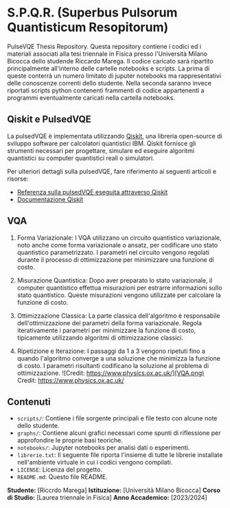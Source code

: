 # S.P.Q.R. (Superbus Pulsorum Quantisticum Resopitorum)
PulseVQE Thesis Repository.
Questa repository contiene i codici ed i materiali associati alla tesi triennale in Fisica presso l'Università Milano Bicocca dello studende Riccardo Marega.
Il codice caricato sarà ripartito principalmente all'interno delle cartelle notebooks e scripts. La prima di queste conterrà un numero limitato di juputer notebooks ma rappresentativi delle conoscenze correnti dello studente. Nella seconda saranno invece riportati scripts python contenenti frammenti di codice appartenenti a programmi eventualmente caricati nella cartella notebooks.

## Qiskit e PulsedVQE

La pulsedVQE è implementata utilizzando [Qiskit](https://qiskit.org/), una libreria open-source di sviluppo software per calcolatori quantistici IBM. Qiskit fornisce gli strumenti necessari per progettare, simulare ed eseguire algoritmi quantistici su computer quantistici reali o simulatori.

Per ulteriori dettagli sulla pulsedVQE, fare riferimento ai seguenti articoli e risorse:
- [Referenza sulla pulsedVQE eseguita attraverso Qiskit](https://medium.com/qiskit/enhance-variational-quantum-algorithms-with-qiskit-pulse-and-qiskit-dynamics-768249daf8dd)
- [Documentazione Qiskit](https://qiskit.org/documentation/)

## VQA
1. Forma Variazionale: I VQA utilizzano un circuito quantistico variazionale, noto anche come forma variazionale o ansatz, per codificare uno stato quantistico parametrizzato. I parametri nel circuito vengono regolati durante il processo di ottimizzazione per minimizzare una funzione di costo.

2. Misurazione Quantistica: Dopo aver preparato lo stato variazionale, il computer quantistico effettua misurazioni per estrarre informazioni sullo stato quantistico. Queste misurazioni vengono utilizzate per calcolare la funzione di costo.

3. Ottimizzazione Classica: La parte classica dell'algoritmo è responsabile dell'ottimizzazione dei parametri della forma variazionale. Regola iterativamente i parametri per minimizzare la funzione di costo, tipicamente utilizzando algoritmi di ottimizzazione classici.

4. Ripetizione e Iterazione: I passaggi da 1 a 3 vengono ripetuti fino a quando l'algoritmo converge a una soluzione che minimizza la funzione di costo. I parametri risultanti codificano la soluzione al problema di ottimizzazione.
![Credit: https://www.physics.ox.ac.uk/](VQA.png)
Credit: https://www.physics.ox.ac.uk/

## Contenuti

- `scripts/`: Contiene i file sorgente principali e file testo con alcune note dello studente.
- `graphs/`: Contiene alcuni grafici necessari come spunti di riflessione per approfondire le proprie basi teoriche.
- `notebooks/`: Jupyter notebooks per analisi dati o esperimenti.
- `librerie.txt`: Il seguente file riporta l'insieme di tutte le librerie installate nell'ambiente virtuale in cui i codici vengono compilati.
- `LICENSE`: Licenza del progetto.
- `README.md`: Questo file README.

**Studente:** [Riccrdo Marega]
**Istituzione:** [Università Milano Bicocca]
**Corso di Studio:** [Laurea triennale in Fisica]
**Anno Accademico:** [2023/2024]
  

